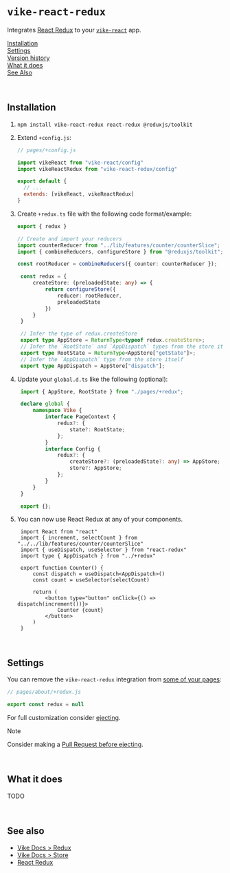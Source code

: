 # `vike-react-redux`

Integrates [React Redux](https://react-redux.js.org) to your [`vike-react`](https://vike.dev/vike-react) app.

[Installation](#installation)  
[Settings](#settings)  
[Version history](https://github.com/vikejs/vike-react/blob/main/packages/vike-react-redux/CHANGELOG.md)  
[What it does](#what-it-does)  
[See Also](#see-also)  

<br/>

## Installation

1. `npm install vike-react-redux react-redux @reduxjs/toolkit`
2. Extend `+config.js`:
   ```js
   // pages/+config.js

   import vikeReact from "vike-react/config"
   import vikeReactRedux from "vike-react-redux/config"

   export default {
     // ...
     extends: [vikeReact, vikeReactRedux]
   }
   ```

3. Create `+redux.ts` file with the following code format/example:
   ```ts
   export { redux }

   // Create and import your reducers
   import counterReducer from "../lib/features/counter/counterSlice";
   import { combineReducers, configureStore } from "@reduxjs/toolkit";
   
   const rootReducer = combineReducers({ counter: counterReducer });

    const redux = {
        createStore: (preloadedState: any) => {
            return configureStore({
                reducer: rootReducer,
                preloadedState
            })
        }
    }

    // Infer the type of redux.createStore
    export type AppStore = ReturnType<typeof redux.createStore>;
    // Infer the `RootState` and `AppDispatch` types from the store itself
    export type RootState = ReturnType<AppStore["getState"]>;
    // Infer the `AppDispatch` type from the store itself
    export type AppDispatch = AppStore["dispatch"];
   ```

4. Update your `global.d.ts` like the following (optional):
   ```ts
    import { AppStore, RootState } from "./pages/+redux";

    declare global {
        namespace Vike {
            interface PageContext {
                redux?: {
                    state?: RootState;
                };
            }
            interface Config {
                redux?: {
                    createStore?: (preloadedState?: any) => AppStore;
                    store?: AppStore;
                };
            }
        }
    }

    export {};
   ```
5. You can now use React Redux at any of your components.
   ```tsx
    import React from "react"
    import { increment, selectCount } from "../../lib/features/counter/counterSlice"
    import { useDispatch, useSelector } from "react-redux"
    import type { AppDispatch } from "../+redux"

    export function Counter() {
        const dispatch = useDispatch<AppDispatch>()
        const count = useSelector(selectCount)

        return (
            <button type="button" onClick={() => dispatch(increment())}>
                Counter {count}
            </button>
        )
    }
   ```

<br/>

## Settings
You can remove the `vike-react-redux` integration from [some of your pages](https://vike.dev/config#inheritance):

```js
// pages/about/+redux.js

export const redux = null
```

For full customization consider [ejecting](https://vike.dev/eject).

> [!NOTE]
> Consider making a [Pull Request before ejecting](https://vike.dev/eject#when-to-eject).

<br/>

## What it does
TODO

<br/>

## See also
- [Vike Docs > Redux](https://vike.dev/redux)
- [Vike Docs > Store](https://vike.dev/store)
- [React Redux](https://react-redux.js.org)